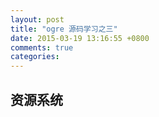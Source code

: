 ```yaml
---
layout: post
title: "ogre 源码学习之三"
date: 2015-03-19 13:16:55 +0800
comments: true
categories: 
---
```


## 资源系统
